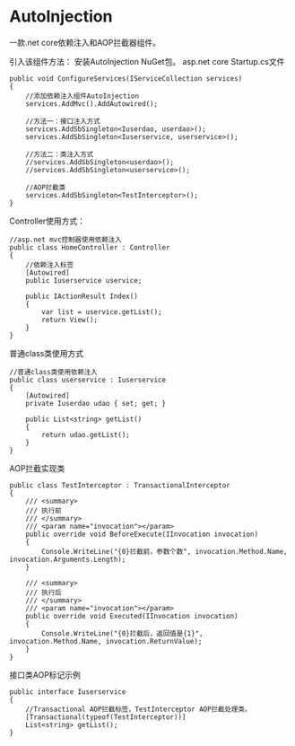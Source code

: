 # AutoInjection

一款.net core依赖注入和AOP拦截器组件。

引入该组件方法：
安装AutoInjection NuGet包。
asp.net core Startup.cs文件


	public void ConfigureServices(IServiceCollection services)
	{
		//添加依赖注入组件AutoInjection
		services.AddMvc().AddAutowired();

		//方法一：接口注入方式
		services.AddSbSingleton<Iuserdao, userdao>();
		services.AddSbSingleton<Iuserservice, userservice>();

		//方法二：类注入方式
		//services.AddSbSingleton<userdao>();
		//services.AddSbSingleton<userservice>();

		//AOP拦截类
		services.AddSbSingleton<TestInterceptor>();
	}

Controller使用方式：

	//asp.net mvc控制器使用依赖注入
	public class HomeController : Controller
	{
		//依赖注入标签
		[Autowired]
        public Iuserservice uservice;

        public IActionResult Index()
        {
            var list = uservice.getList();
            return View();
        }
	}

普通class类使用方式

	//普通class类使用依赖注入
	public class userservice : Iuserservice
    {
        [Autowired]
        private Iuserdao udao { set; get; }

        public List<string> getList()
        {
            return udao.getList();
        }
    }

AOP拦截实现类

	public class TestInterceptor : TransactionalInterceptor
	{
		/// <summary>
		/// 执行前
		/// </summary>
		/// <param name="invocation"></param>
		public override void BeforeExecute(IInvocation invocation)
		{
			Console.WriteLine("{0}拦截前，参数个数", invocation.Method.Name, invocation.Arguments.Length);     
		}

		/// <summary>
		/// 执行后
		/// </summary>
		/// <param name="invocation"></param>
		public override void Executed(IInvocation invocation)
		{
			Console.WriteLine("{0}拦截后，返回值是{1}", invocation.Method.Name, invocation.ReturnValue);
		}
	}

接口类AOP标记示例

	public interface Iuserservice
    {
		//Transactional AOP拦截标签，TestInterceptor AOP拦截处理类。
		[Transactional(typeof(TestInterceptor))]
		List<string> getList();
	}
